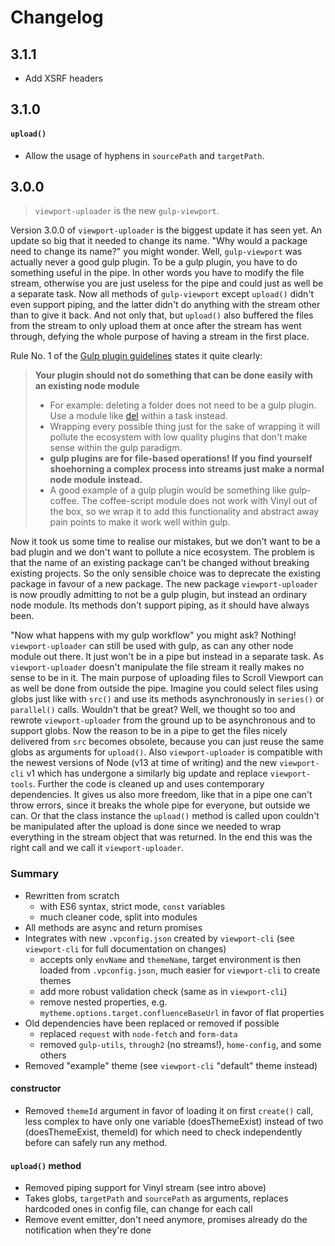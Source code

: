 # Changelog

## 3.1.1

- Add XSRF headers

## 3.1.0

#### `upload()`

- Allow the usage of hyphens in `sourcePath` and `targetPath`.

## 3.0.0

> `viewport-uploader` is the new `gulp-viewport`.

Version 3.0.0 of `viewport-uploader` is the biggest update it has seen yet. An update so big that it needed to change its name. "Why would a package need to change its name?" you might wonder. Well, `gulp-viewport` was actually never a good gulp plugin. To be a gulp plugin, you have to do something useful in the pipe. In other words you have to modify the file stream, otherwise you are just useless for the pipe and could just as well be a separate task. Now all methods of `gulp-viewport` except `upload()` didn't even support piping, and the latter didn't do anything with the stream other than to give it back. And not only that, but `upload()` also buffered the files from the stream to only upload them at once after the stream has went through, defying the whole purpose of having a stream in the first place.

Rule No. 1 of the [Gulp plugin guidelines](https://github.com/gulpjs/gulp/blob/master/docs/writing-a-plugin/guidelines.md) states it quite clearly:

> **Your plugin should not do something that can be done easily with an existing node module**
>   - For example: deleting a folder does not need to be a gulp plugin. Use a module like [del](https://github.com/sindresorhus/del) within a task instead.
>   - Wrapping every possible thing just for the sake of wrapping it will pollute the ecosystem with low quality plugins that don't make sense within the gulp paradigm.
>   - **gulp plugins are for file-based operations! If you find yourself shoehorning a complex process into streams just make a normal node module instead.**
>   - A good example of a gulp plugin would be something like gulp-coffee. The coffee-script module does not work with Vinyl out of the box, so we wrap it to add this functionality and abstract away pain points to make it work well within gulp.

Now it took us some time to realise our mistakes, but we don't want to be a bad plugin and we don't want to pollute a nice ecosystem. The problem is that the name of an existing package can't be changed without breaking existing projects. So the only sensible choice was to deprecate the existing package in favour of a new package. The new package `viewport-uploader` is now proudly admitting to not be a gulp plugin, but instead an ordinary node module. Its methods don't support piping, as it should have always been.

"Now what happens with my gulp workflow" you might ask? Nothing! `viewport-uploader` can still be used with gulp, as can any other node module out there. It just won't be in a pipe but instead in a separate task. As `viewport-uploader` doesn't manipulate the file stream it really makes no sense to be in it. The main purpose of uploading files to Scroll Viewport can as well be done from outside the pipe. Imagine you could select files using globs just like with `src()` and use its methods asynchronously in `series()` or `parallel()` calls. Wouldn't that be great? Well, we thought so too and rewrote `viewport-uploader` from the ground up to be asynchronous and to support globs. Now the reason to be in a pipe to get the files nicely delivered from `src` becomes obsolete, because you can just reuse the same globs as arguments for `upload()`. Also `viewport-uploader` is compatible with the newest versions of Node (v13 at time of writing) and the new `viewport-cli` v1 which has undergone a similarly big update and replace `viewport-tools`. Further the code is cleaned up and uses contemporary dependencies. It gives us also more freedom, like that in a pipe one can't throw errors, since it breaks the whole pipe for everyone, but outside we can. Or that the class instance the `upload()` method is called upon couldn't be manipulated after the upload is done since we needed to wrap everything in the stream object that was returned. In the end this was the right call and we call it `viewport-uploader`.

### Summary

- Rewritten from scratch
    - with ES6 syntax, strict mode, `const` variables
    - much cleaner code, split into modules
- All methods are async and return promises
- Integrates with new `.vpconfig.json` created by `viewport-cli` (see `viewport-cli` for full documentation on changes)
    - accepts only `envName` and `themeName`, target environment is then loaded from `.vpconfig.json`, much easier for `viewport-cli` to create themes
    - add more robust validation check (same as in `viewport-cli`)
    - remove nested properties, e.g. `mytheme.options.target.confluenceBaseUrl` in favor of flat properties
- Old dependencies have been replaced or removed if possible
    - replaced `request` with `node-fetch` and `form-data`
    - removed `gulp-utils`, `through2` (no streams!), `home-config`, and some others
- Removed "example" theme (see `viewport-cli` "default" theme instead)

#### constructor

- Removed `themeId` argument in favor of loading it on first `create()` call, less complex to have only one variable (doesThemeExist) instead of two (doesThemeExist, themeId) for which need to check independently before can safely run any method.

#### `upload()` method

- Removed piping support for Vinyl stream (see intro above)
- Takes globs, `targetPath` and `sourcePath` as arguments, replaces hardcoded ones in config file, can change for each call
- Remove event emitter, don't need anymore, promises already do the notification when they're done
